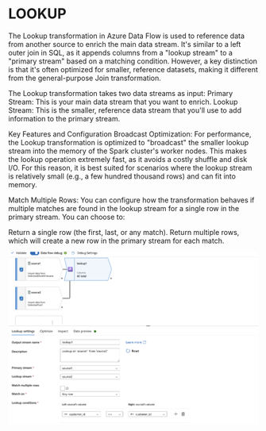# **LOOKUP**

The Lookup transformation in Azure Data Flow is used to reference data from another source to enrich the main data 
stream. It's similar to a left outer join in SQL, as it appends columns from a "lookup stream" to a "primary stream" 
based on a matching condition. However, a key distinction is that it's often optimized for smaller, reference datasets,
making it different from the general-purpose Join transformation.

The Lookup transformation takes two data streams as input:
Primary Stream: This is your main data stream that you want to enrich.
Lookup Stream: This is the smaller, reference data stream that you'll use to add information to the primary stream.


Key Features and Configuration
Broadcast Optimization: For performance, the Lookup transformation is optimized to "broadcast" the smaller lookup stream 
into the memory of the Spark cluster's worker nodes. This makes the lookup operation extremely fast, as it avoids a 
costly shuffle and disk I/O. For this reason, it is best suited for scenarios where the lookup stream is relatively
small (e.g., a few hundred thousand rows) and can fit into memory.

Match Multiple Rows: You can configure how the transformation behaves if multiple matches are found in the lookup 
stream for a single row in the primary stream. You can choose to:

Return a single row (the first, last, or any match).
Return multiple rows, which will create a new row in the primary stream for each match.

<img width="900" alt="lookup1" src="https://github.com/rajeshreddy185/polls/blob/main/mysite3-20210509T044718Z-001/mysite3/Screenshot%202025-09-28%20at%2012.05.27%20AM.png" />